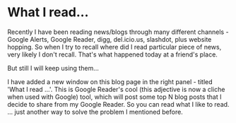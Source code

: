 What I read...
===
Recently I have been reading news/blogs through many different channels - Google Alerts, Google Reader, digg, del.icio.us, slashdot, plus website hopping. So when I try to recall where did I read particular piece of news, very likely I don't recall. That's what happened today at a friend's place.  
  
But still I will keep using them...  
  
I have added a new window on this blog page in the right panel - titled 'What I read ...'. This is Google Reader's cool (this adjective is now a cliche when used with Google) tool, which will post some top N blog posts that I decide to share from my Google Reader. So you can read what I like to read. ... just another way to solve the problem I mentioned before.

